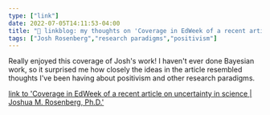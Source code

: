 ```yaml
---
type: ["link"]
date: 2022-07-05T14:11:53-04:00
title: "🔗 linkblog: my thoughts on 'Coverage in EdWeek of a recent article on uncertainty in science | Joshua M. Rosenberg, Ph.D.'"
tags: ["Josh Rosenberg","research paradigms","positivism"]
---
```

Really enjoyed this coverage of Josh's work! I haven't ever done Bayesian work, so it surprised me how closely the ideas in the article resembled thoughts I've been having about positivism and other research paradigms.
 
[link to 'Coverage in EdWeek of a recent article on uncertainty in science | Joshua M. Rosenberg, Ph.D.'](https://joshuamrosenberg.com/post/2022/07/05/coverage-in-edweek-of-a-recent-article-on-uncertainty-in-science/)
